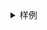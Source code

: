 <details>
<summary>样例</summary>
---
title: "Jetson Nano Car"
excerpt: "<img src='/images/car.png'>"
collection: portfolio
---
![](/images/car.png)

As a freshman, this little car was the beginning of my deep learning career. Through it I first learned about CUDA, cudnn, Pytorch, yolov5, etc. I still feel excited when I remember the first time the car recognized a toy police model and stopped.
</details>

